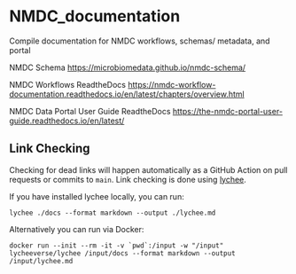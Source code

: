 # NMDC_documentation
Compile documentation for NMDC workflows, schemas/ metadata, and portal

NMDC Schema
https://microbiomedata.github.io/nmdc-schema/

NMDC Workflows ReadtheDocs
https://nmdc-workflow-documentation.readthedocs.io/en/latest/chapters/overview.html

NMDC Data Portal User Guide ReadtheDocs
https://the-nmdc-portal-user-guide.readthedocs.io/en/latest/

## Link Checking

Checking for dead links will happen automatically as a GitHub Action on pull requests
or commits to `main`. Link checking is done using [lychee](https://github.com/lycheeverse/lychee).

If you have installed lychee locally, you can run:

```shell
lychee ./docs --format markdown --output ./lychee.md
```

Alternatively you can run via Docker:

```shell
docker run --init --rm -it -v `pwd`:/input -w "/input" lycheeverse/lychee /input/docs --format markdown --output /input/lychee.md
```
